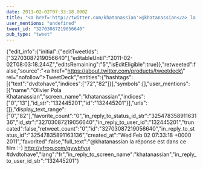 ```yaml
---
date: 2011-02-02T07:33:18.000Z
title: "<a href='http://twitter.com/khatanassian'>@khatanassian</a> la réponse est dans ce film :-) http://yfrog.com/gywbfyuj #dvdtohave″"
user_mentions: "undefined"
tweet_id: "32703087219056640"
pub_type: "tweet"
---
```

{"edit_info":{"initial":{"editTweetIds":["32703087219056640"],"editableUntil":"2011-02-02T08:03:18.244Z","editsRemaining":"5","isEditEligible":true}},"retweeted":false,"source":"<a href=\"https://about.twitter.com/products/tweetdeck\" rel=\"nofollow\">TweetDeck</a>","entities":{"hashtags":[{"text":"dvdtohave","indices":["72","82"]}],"symbols":[],"user_mentions":[{"name":"Olivier Pola Khatanassian","screen_name":"khatanassian","indices":["0","13"],"id_str":"132445201","id":"132445201"}],"urls":[]},"display_text_range":["0","82"],"favorite_count":"0","in_reply_to_status_id_str":"32547835891163136","id_str":"32703087219056640","in_reply_to_user_id":"132445201","truncated":false,"retweet_count":"0","id":"32703087219056640","in_reply_to_status_id":"32547835891163136","created_at":"Wed Feb 02 07:33:18 +0000 2011","favorited":false,"full_text":"@khatanassian la réponse est dans ce film :-) http://yfrog.com/gywbfyuj #dvdtohave","lang":"fr","in_reply_to_screen_name":"khatanassian","in_reply_to_user_id_str":"132445201"}

